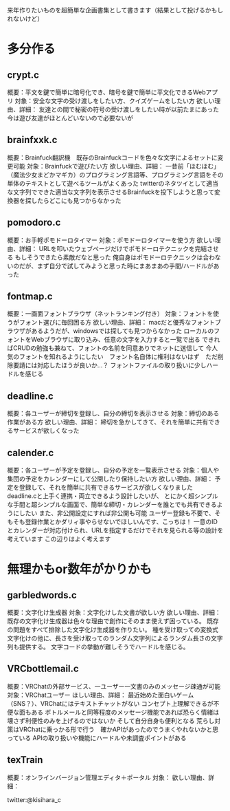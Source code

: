 

来年作りたいものを超簡単な企画書集として書きます（結果として投げるかもしれないけど）

# 多分作る

## crypt.c

概要：平文を鍵で簡単に暗号化でき、暗号を鍵で簡単に平文化できるWebアプリ
対象：安全な文字の受け渡しをしたい方、クイズゲームをしたい方
欲しい理由、詳細：
友達との間で秘密の符号の受け渡しをしたい時が以前たまにあった
今は遊び友達がほとんどいないので必要ないが

## brainfxxk.c

概要：Brainfuck翻訳機　既存のBrainfuckコードを色々な文字によるセットに変更可能
対象：Brainfuckで遊びたい方
欲しい理由、詳細：
一昔前「ほむほむ」（魔法少女まどかマギカ）のプログラミング言語等、プログラミング言語をその単体のテキストとして遊べるツールがよくあった
twitterのネタツイとして適当な文字列でできた適当な文字列を表示させるBrainfuckを投下しようと思って変換器を探したらどこにも見つからなかった

## pomodoro.c

概要：お手軽ポモドーロタイマー
対象：ポモドーロタイマーを使う方
欲しい理由、詳細：
URLを叩いたウェブページだけでポモドーロテクニックを完結させる
もしそうできたら素敵だなと思った
俺自身はポモドーロテクニックは合わないのだが、まず自分で試してみようと思った時にまあまあの手間/ハードルがあった

## fontmap.c

概要：一画面フォントブラウザ（ネットランキング付き）
対象：フォントを使うがフォント選びに毎回困る方
欲しい理由、詳細：
macだと優秀なフォントブラウザがあるようだが、windowsでは探しても見つからなかった
ローカルのフォントをWebブラウザに取り込み、任意の文字を入力すると一覧で出る
できればCRUDの勉強も兼ねて、フォントの名前を同意ありでネットに送信して
今人気のフォントを知れるようにしたい　フォント名自体に権利はないはず　ただ削除要請には対応したほうが良いか…？
フォントファイルの取り扱いに少しハードルを感じる

## deadline.c

概要：各ユーザーが締切を登録し、自分の締切を表示させる
対象：締切のある作業がある方
欲しい理由、詳細：
締切を急かしてきて、それを簡単に共有できるサービスが欲しくなった

## calender.c

概要：各ユーザーが予定を登録し、自分の予定を一覧表示させる
対象：個人や集団の予定をカレンダーにして公開したり保持したい方
欲しい理由、詳細：
予定を登録して、それを簡単に共有できるサービスが欲しくなりました
deadline.cと上手く連携・両立できるよう設計したいが、
とにかく超シンプルな手間と超シンプルな画面で、簡単な締切・カレンダーを誰とでも共有できるようにしたい
また、非公開設定にすれば非公開も可能
ユーザー登録も不要で、そもそも登録作業とかダリィ事やらせないでほしいんです、こっちは！
一意のIDとカレンダーが対応付けられ、URLを指定するだけでそれを見られる等の設計を考えています
この辺りはよく考えます


# 無理かもor数年がかりかも

## garbledwords.c

概要：文字化け生成器
対象：文字化けした文書が欲しい方
欲しい理由、詳細：
既存の文字化け生成器は色々な理由で創作にそのまま使えず困っている。
既存の問題をすべて排除した文字化け生成器を作りたい。
種を受け取っての変換式文字化けの他に、長さを受け取ってのランダム文字列によるランダム長さの文字列も提供する。
文字コードの挙動が難しそうでハードルを感じる。

## VRCbottlemail.c

概要：VRChatの外部サービス、一ユーザー一文書のみのメッセージ疎通が可能
対象：VRChatユーザー
ほしい理由、詳細：
最近始めた面白いゲーム（SNS？）、VRChatにはテキストチャットがない
コンセプト上理解できるが不便な面もある
ボトルメールと同等程度のメッセージ機能であれば恐らく情緒は壊さず利便性のみを上げるのではないか
そして自分自身も便利となる
荒らし対策はVRChatに乗っかる形で行う　確かAPIがあったのでうまくやれないかと思っている
APIの取り扱いや機能にハードルや未調査ポイントがある

## texTrain

概要：オンラインバージョン管理エディタ＋ポータル
対象：
欲しい理由、詳細：



twitter:@kisihara_c
